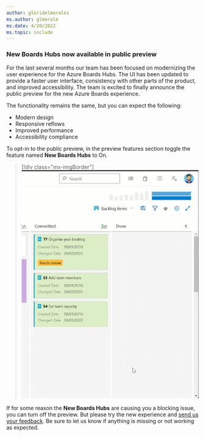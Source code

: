 ```yaml
---
author: gloridelmorales
ms.author: glmorale
ms.date: 4/20/2022
ms.topic: include
---
```


### New Boards Hubs now available in public preview

For the last several months our team has been focused on modernizing the user experience for the Azure Boards Hubs. The UI has been updated to provide a faster user interface, consistency with other parts of the product, and improved accessibility. The team is excited to finally announce the public preview for the new Azure Boards experience.


The functionality remains the same, but you can expect the following:

* Modern design
* Responsive reflows
* Improved performance
* Accessibility compliance

To opt-in to the public preview, in the preview features section toggle the feature named **New Boards Hubs** to On.

> [!div class="mx-imgBorder"]
> ![Gif to demo opt-in to the public preview.](../../media/201-boards-01.gif "gif to demo opt-in to the public preview")

If for some reason the **New Boards Hubs** are causing you a blocking issue, you can turn off the preview. But please try the new experience and [send us your feedback](mailto:dahellem@microsoft.com). Be sure to let us know if anything is missing or not working as expected.
